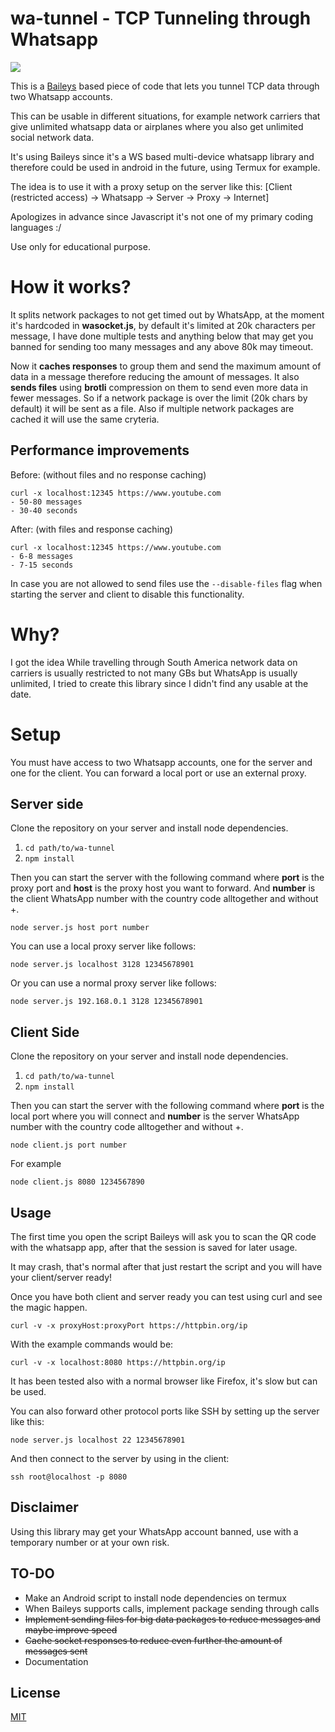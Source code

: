 # wa-tunnel - TCP Tunneling through Whatsapp

![](https://i.imgur.com/EWjlQyz.gif)
 
 This is a [Baileys](https://github.com/adiwajshing/Baileys) based piece of code that lets you tunnel TCP data through two Whatsapp accounts. 

 This can be usable in different situations, for example network carriers that give unlimited whatsapp data or airplanes where you also get unlimited social network data.

 It's using Baileys since it's a WS based multi-device whatsapp library and therefore could be used in android in the future, using Termux for example.

 The idea is to use it with a proxy setup on the server like this: [Client (restricted access) -> Whatsapp -> Server -> Proxy -> Internet]

 Apologizes in advance since Javascript it's not one of my primary coding languages :/

 Use only for educational purpose.

# How it works?
It splits network packages to not get timed out by WhatsApp, at the moment it's hardcoded in **wasocket.js**, by default it's limited at 20k characters per message, I have done multiple tests and anything below that may get you banned for sending too many messages and any above 80k may timeout. 

Now it **caches responses** to group them and send the maximum amount of data in a message therefore reducing the amount of messages. It also **sends files** using **brotli** compression on them to send even more data in fewer messages. So if a network package is over the limit (20k chars by default) it will be sent as a file. Also if multiple network packages are cached it will use the same cryteria.

## Performance improvements
Before: (without files and no response caching)

    curl -x localhost:12345 https://www.youtube.com
    - 50-80 messages
    - 30-40 seconds
After: (with files and response caching)

    curl -x localhost:12345 https://www.youtube.com
    - 6-8 messages
    - 7-15 seconds

In case you are not allowed to send files use the `--disable-files` flag when starting the server and client to disable this functionality.

# Why?
 I got the idea While travelling through South America network data on carriers is usually restricted to not many GBs but WhatsApp is usually unlimited, I tried to create this library since I didn't find any usable at the date.
 
# Setup
 You must have access to two Whatsapp accounts, one for the server and one for the client.
 You can forward a local port or use an external proxy.

## Server side
 Clone the repository on your server and install node dependencies.
1. ``` cd path/to/wa-tunnel ```
2. ``` npm install ```

 Then you can start the server with the following command where **port** is the proxy port and **host** is the proxy host you want to forward. And **number** is the client WhatsApp number with the country code alltogether and without +.

    node server.js host port number

You can use a local proxy server like follows:

    node server.js localhost 3128 12345678901

Or you can use a normal proxy server like follows:

    node server.js 192.168.0.1 3128 12345678901

## Client Side
 Clone the repository on your server and install node dependencies.
1. ``` cd path/to/wa-tunnel ```
2. ``` npm install ```

 Then you can start the server with the following command where **port** is the local port where you will connect and **number** is the server WhatsApp number with the country code alltogether and without +.
 
    node client.js port number

For example

    node client.js 8080 1234567890

## Usage
The first time you open the script Baileys will ask you to scan the QR code with the whatsapp app, after that the session is saved for later usage.

It may crash, that's normal after that just restart the script and you will have your client/server ready!

Once you have both client and server ready you can test using curl and see the magic happen.

    curl -v -x proxyHost:proxyPort https://httpbin.org/ip

With the example commands would be:

    curl -v -x localhost:8080 https://httpbin.org/ip
It has been tested also with a normal browser like Firefox, it's slow but can be used.

You can also forward other protocol ports like SSH by setting up the server like this:

    node server.js localhost 22 12345678901

And then connect to the server by using in the client:
    
    ssh root@localhost -p 8080

## Disclaimer
Using this library may get your WhatsApp account banned, use with a temporary number or at your own risk.

## TO-DO
- Make an Android script to install node dependencies on termux
- When Baileys supports calls, implement package sending through calls
- ~~Implement sending files for big data packages to reduce messages and maybe improve speed~~
- ~~Cache socket responses to reduce even further the amount of messages sent~~
- Documentation

## License

[MIT](https://github.com/aleixrodriala/wa-tunnel/blob/master/LICENSE)
